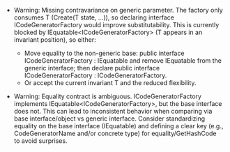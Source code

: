 - Warning: Missing contravariance on generic parameter. The factory only consumes T (Create(T state, ...)), so declaring interface ICodeGeneratorFactory<in T> would improve substitutability. This is currently blocked by IEquatable<ICodeGeneratorFactory<T>> (T appears in an invariant position), so either:
  - Move equality to the non-generic base: public interface ICodeGeneratorFactory : IEquatable<ICodeGeneratorFactory> and remove IEquatable from the generic interface; then declare public interface ICodeGeneratorFactory<in T> : ICodeGeneratorFactory.
  - Or accept the current invariant T and the reduced flexibility.

- Warning: Equality contract is ambiguous. ICodeGeneratorFactory<T> implements IEquatable<ICodeGeneratorFactory<T>>, but the base interface does not. This can lead to inconsistent behavior when comparing via base interface/object vs generic interface. Consider standardizing equality on the base interface (IEquatable<ICodeGeneratorFactory>) and defining a clear key (e.g., CodeGeneratorName and/or concrete type) for equality/GetHashCode to avoid surprises.
